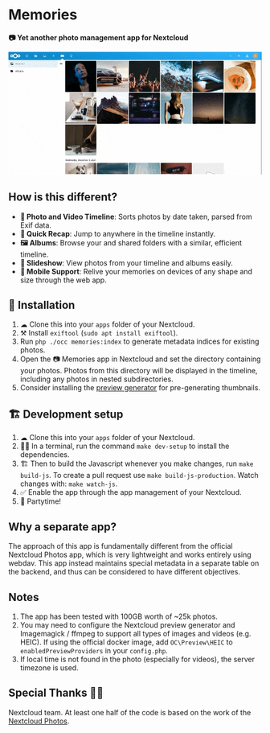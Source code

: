 # Memories

**📷 Yet another photo management app for Nextcloud**

![Screenshot](appinfo/screencap.gif)

## How is this different?

* **📸 Photo and Video Timeline**: Sorts photos by date taken, parsed from Exif data.
* **🤔 Quick Recap**: Jump to anywhere in the timeline instantly.
* **🖼️ Albums**: Browse your and shared folders with a similar, efficient timeline.
* **🎦 Slideshow**: View photos from your timeline and albums easily.
* **📱 Mobile Support**: Relive your memories on devices of any shape and size through the web app.

## 🚀 Installation

1. ☁ Clone this into your `apps` folder of your Nextcloud.
1. ⚒️ Install `exiftool` (`sudo apt install exiftool`).
1. Run `php ./occ memories:index` to generate metadata indices for existing photos.
1. Open the 📷 Memories app in Nextcloud and set the directory containing your photos. Photos from this directory will be displayed in the timeline, including any photos in nested subdirectories.
1. Consider installing the [preview generator](https://github.com/rullzer/previewgenerator) for pre-generating thumbnails.

## 🏗 Development setup

1. ☁ Clone this into your `apps` folder of your Nextcloud.
1. 👩‍💻 In a terminal, run the command `make dev-setup` to install the dependencies.
1. 🏗 Then to build the Javascript whenever you make changes, run `make build-js`. To create a pull request use `make build-js-production`. Watch changes with: `make watch-js`.
1. ✅ Enable the app through the app management of your Nextcloud.
1. 🎉 Partytime!

## Why a separate app?
The approach of this app is fundamentally different from the official Nextcloud Photos app, which is very lightweight and works entirely using webdav. This app instead maintains special metadata in a separate table on the backend, and thus can be considered to have different objectives.

## Notes
1. The app has been tested with 100GB worth of ~25k photos.
1. You may need to configure the Nextcloud preview generator and Imagemagick / ffmpeg to support all types of images and videos (e.g. HEIC). If using the official docker image, add `OC\Preview\HEIC` to `enabledPreviewProviders` in your `config.php`.
1. If local time is not found in the photo (especially for videos), the server timezone is used.

## Special Thanks 🙏🏻
Nextcloud team. At least one half of the code is based on the work of the [Nextcloud Photos](https://github.com/nextcloud/photos).